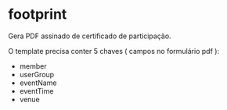 footprint
=========

Gera PDF assinado de certificado de participação.

O template precisa conter 5 chaves ( campos no formulário pdf ):

* member
* userGroup
* eventName
* eventTime
* venue
